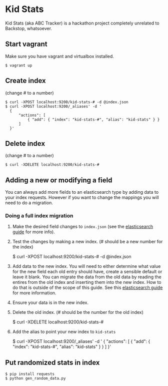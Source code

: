 # Kid Stats
Kid Stats (aka ABC Tracker) is a hackathon project completely unrelated to Backstop, whatsoever.

## Start vagrant

Make sure you have vagrant and virtualbox installed.

    $ vagrant up

## Create index
(change # to a number)

    $ curl -XPOST localhost:9200/kid-stats-# -d @index.json
    $ curl -XPOST localhost:9200/_aliases' -d '
      {
          "actions": [
              { "add": { "index": "kid-stats-#", "alias": "kid-stats" } }
          ]
      }'

## Delete index
(change # to a number)

    $ curl -XDELETE localhost:9200/kid-stats-#

## Adding a new or modifying a field

You can always add more fields to an elasticsearch type by adding data to
your index requests. However if you want to change the mappings you will
need to do a migration.

### Doing a full index migration

1. Make the desired field changes to `index.json` (see the [elasticsearch guide](https://www.elastic.co/guide/en/elasticsearch/reference/current/mapping.html) for more info).
2. Test the changes by making a new index. (# should be a new number for the index)

    $ curl -XPOST localhost:9200/kid-stats-# -d @index.json

3. Add data to the new index. You will need to either determine what value
   for the new field each old entry should have, create a sensible default
   or leave it blank. You can migrate the data from the old data by reading
   the entires from the old index and inserting them into the new index.
   How to do that is outside of the scope of this guide. See this
   [elasticsearch guide](https://www.elastic.co/guide/en/elasticsearch/guide/current/reindex.html)
   for more information.
4. Ensure your data is in the new index.
5. Delete the old index. (# should be the number for the old index)

    $ curl -XDELETE localhost:9200/kid-stats-#

6. Add the alias to point your new index to `kid-stats`

    $ curl -XPOST localhost:9200/_aliases' -d '
      {
          "actions": [
              { "add": { "index": "kid-stats-#", "alias": "kid-stats" } }
          ]
      }'

## Put randomized stats in index

    $ pip install requests
    $ python gen_random_data.py
